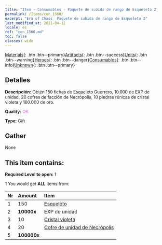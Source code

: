 ```yaml
---
title: "Item - Consumables - Paquete de subida de rango de Esqueleto 2"
permalink: /Items/con_1560/
excerpt: "Era of Chaos  Paquete de subida de rango de Esqueleto 2"
last_modified_at: 2021-04-12
locale: es
ref: "con_1560.md"
toc: false
classes: wide
---
```

 [Materials](/es/Items/){: .btn .btn--primary}[Artifacts](/es/Items/Artifacts/){: .btn .btn--success}[Units](/es/Items/Units/){: .btn .btn--warning}[Heroes](/es/Items/Heroes/){: .btn .btn--danger}[Consumables](/es/Items/Consumables/){: .btn .btn--info}[Unknown](/es/Items/Unknown/){: .btn .btn--primary}

## Detalles
 **Descripción:** Obtén 150 fichas de Esqueleto Guerrero, 10.000 de EXP de unidad, 20 cofres de facción de Necrópolis, 10 piedras rúnicas de cristal violeta y 100.000 de oro.

 **Quality:** <span style="color: #DA70D6">OK</span>

 **Type:** Gift

## Gather

  None

## This item contains:

 **Required Level to open:** 1

 1 You would get **ALL** items  from:

  | Nr | Amount |     Item    |
  |:---|:-------|:------------|
  | 1 | 150 | [Esqueleto](/es/Items/unt_208/) | 
  | 2 |  **10000x** | EXP de unidad |  | 
  | 3 | 10 | [Cristal violeta](/es/Items/con_720/) | 
  | 4 | 20 | [Cofre de unidad de Necrópolis](/es/Items/con_1271/) | 
  | 5 |  **100000x** | <i class="fas fa-coins"/> |  | 
